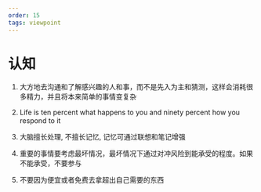 ```yaml
---
order: 15
tags: viewpoint
---
```


# 认知

1. 大方地去沟通和了解感兴趣的人和事，而不是先入为主和猜测，这样会消耗很多精力，并且将本来简单的事情变复杂

2. Life is ten percent what happens to you and ninety percent how you respond to it

3. 大脑擅长处理, 不擅长记忆, 记忆可通过联想和笔记增强

4. 重要的事情要考虑最坏情况，最坏情况下通过对冲风险到能承受的程度。如果不能承受，不要参与

5. 不要因为便宜或者免费去拿超出自己需要的东西

